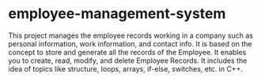 # employee-management-system

  This project manages the employee records working in a company such as personal information, work information,
  and contact info. It is based on the concept to store and generate all the records of the Employee. It enables you to
  create, read, modify, and delete Employee Records. It includes the idea of topics like structure, loops, arrays, if-else,
  switches, etc. in C++.
